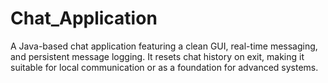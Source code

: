# Chat_Application
A Java-based chat application featuring a clean GUI, real-time messaging, and persistent message logging. It resets chat history on exit, making it suitable for local communication or as a foundation for advanced systems.
